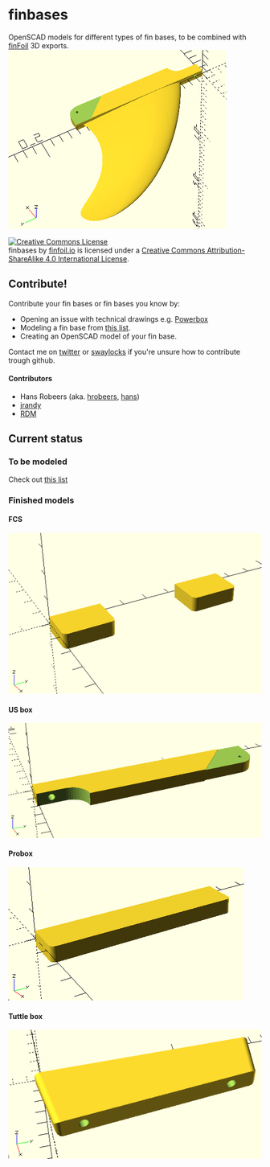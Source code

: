 # finbases
OpenSCAD models for different types of fin bases, to be combined with [finFoil](http://hrobeers.github.io/finFoil/) 3D exports.
![preview.png](preview.png)

<a rel="license" href="http://creativecommons.org/licenses/by-sa/4.0/"><img alt="Creative Commons License" style="border-width:0" src="https://i.creativecommons.org/l/by-sa/4.0/88x31.png" /></a><br /><span xmlns:dct="http://purl.org/dc/terms/" property="dct:title">finbases</span> by <a xmlns:cc="http://creativecommons.org/ns#" href="http://finfoil.io/" property="cc:attributionName" rel="cc:attributionURL">finfoil.io</a> is licensed under a <a rel="license" href="http://creativecommons.org/licenses/by-sa/4.0/">Creative Commons Attribution-ShareAlike 4.0 International License</a>.

## Contribute!
Contribute your fin bases or fin bases you know by:
* Opening an issue with technical drawings e.g. [Powerbox](https://github.com/hrobeers/finbases/issues/5)
* Modeling a fin base from [this list](https://github.com/hrobeers/finbases/labels/new%20base).
* Creating an OpenSCAD model of your fin base.

Contact me on [twitter](https://twitter.com/finfoil) or [swaylocks](http://www.swaylocks.com/users/hans) if you're unsure how to contribute trough github.

#### Contributors
* Hans Robeers (aka. [hrobeers](https://twitter.com/hrobeers), [hans](http://www.swaylocks.com/users/hans))
* [jrandy](http://www.swaylocks.com/users/jrandy)
* [RDM](http://www.swaylocks.com/users/rdm)


## Current status

### To be modeled
Check out [this list](https://github.com/hrobeers/finbases/labels/new%20base)


### Finished models

#### FCS
![FCS/original.scad](FCS/original.png)

#### US box
![US/chinook.scad](US/chinook.png)

#### Probox
![Probox/probox.scad](Probox/probox.png)

#### Tuttle box
![Tuttle/standard.scad](Tuttle/standard.png)
